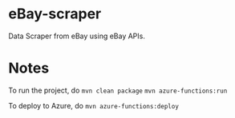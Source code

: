# eBay-scraper
Data Scraper from eBay using eBay APIs.

# Notes
To run the project, do
`mvn clean package`
`mvn azure-functions:run`

To deploy to Azure, do
`mvn azure-functions:deploy`
